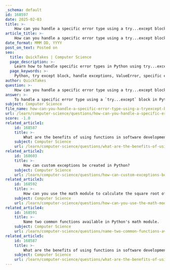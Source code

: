 ```yaml
---
_schema: default
id: 168597
date: 2025-02-03
title: >-
    How can you handle a specific error type using a try...except block?
article_title: >-
    How can you handle a specific error type using a try...except block?
date_format: MMM DD, YYYY
post_on_text: Posted on
seo:
  title: QuickTakes | Computer Science
  page_description: >-
    Learn how to handle specific error types in Python using try...except blocks, allowing for better error management and user-friendly applications.
  page_keywords: >-
    Python, try except block, handle exceptions, ValueError, specific error handling, error management, robust applications, input validation, exception types
author: QuickTakes
question: >-
    How can you handle a specific error type using a try...except block?
answer: >-
    To handle a specific error type using a `try...except` block in Python, you can specify the type of exception you want to catch in the `except` clause. This allows you to manage different types of errors in a controlled manner. Here’s how you can do it:\n\n1. **Basic Structure**: You place the code that might raise an exception inside the `try` block. If an exception occurs, the control is transferred to the corresponding `except` block.\n\n2. **Catching Specific Exceptions**: You can catch specific exceptions by naming them in the `except` clause. This is useful when you want to handle different exceptions differently.\n\nHere’s an example that demonstrates how to handle a specific error type, such as `ValueError`:\n\n```python\ntry:\n    value = int(input('Enter a number: '))\nexcept ValueError:\n    print('Invalid input! Please enter a valid number.')\n```\n\nIn this example, if the user inputs something that cannot be converted to an integer (like a string), a `ValueError` will be raised, and the message "Invalid input! Please enter a valid number." will be printed.\n\nAnother example involves handling a mathematical error, such as trying to compute the square root of a negative number, which raises a `ValueError`:\n\n```python\nimport math\n\ntry:\n    result = math.sqrt(-4)  # This will raise a ValueError\nexcept ValueError as e:\n    print("Error:", e)  # Output: Error: math domain error\n```\n\nIn this case, if the square root function is called with a negative number, the `ValueError` is caught, and the error message is printed, allowing the program to continue running without crashing.\n\nBy using specific exception types in your `except` clauses, you can create more robust and user-friendly applications that handle errors gracefully.
subject: Computer Science
file_name: how-can-you-handle-a-specific-error-type-using-a-tryexcept-block.md
url: /learn/computer-science/questions/how-can-you-handle-a-specific-error-type-using-a-tryexcept-block
score: -1.0
related_article1:
    id: 168587
    title: >-
        What are the benefits of using functions in software development?
    subject: Computer Science
    url: /learn/computer-science/questions/what-are-the-benefits-of-using-functions-in-software-development
related_article2:
    id: 168603
    title: >-
        How can custom exceptions be created in Python?
    subject: Computer Science
    url: /learn/computer-science/questions/how-can-custom-exceptions-be-created-in-python
related_article3:
    id: 168592
    title: >-
        How can you use the math module to calculate the square root of a number?
    subject: Computer Science
    url: /learn/computer-science/questions/how-can-you-use-the-math-module-to-calculate-the-square-root-of-a-number
related_article4:
    id: 168591
    title: >-
        Name two common functions available in Python's math module.
    subject: Computer Science
    url: /learn/computer-science/questions/name-two-common-functions-available-in-pythons-math-module
related_article5:
    id: 168587
    title: >-
        What are the benefits of using functions in software development?
    subject: Computer Science
    url: /learn/computer-science/questions/what-are-the-benefits-of-using-functions-in-software-development
---
```


&nbsp;
